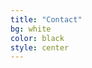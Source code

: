 ```yaml
---
title: "Contact"
bg: white
color: black
style: center
---
```


<!-- www.123formbuilder.com script begins here -->
<script type="text/javascript" defer src="//www.123formbuilder.com/embed/4761077.js" data-role="form" data-default-width="650px"></script>
<!-- www.123formbuilder.com script ends here -->

